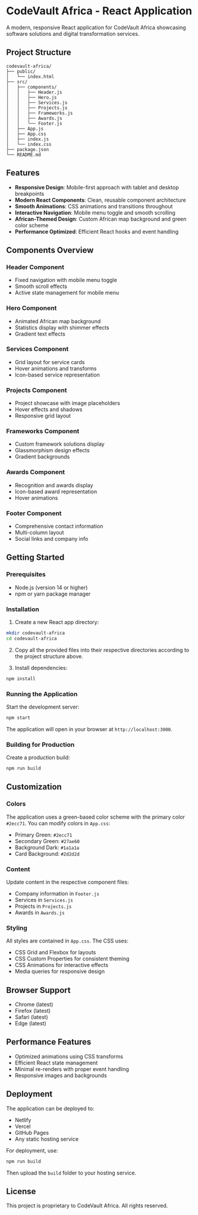 # CodeVault Africa - React Application

A modern, responsive React application for CodeVault Africa showcasing software solutions and digital transformation services.

## Project Structure

```
codevault-africa/
├── public/
│   └── index.html
├── src/
│   ├── components/
│   │   ├── Header.js
│   │   ├── Hero.js
│   │   ├── Services.js
│   │   ├── Projects.js
│   │   ├── Frameworks.js
│   │   ├── Awards.js
│   │   └── Footer.js
│   ├── App.js
│   ├── App.css
│   ├── index.js
│   └── index.css
├── package.json
└── README.md
```

## Features

- **Responsive Design**: Mobile-first approach with tablet and desktop breakpoints
- **Modern React Components**: Clean, reusable component architecture
- **Smooth Animations**: CSS animations and transitions throughout
- **Interactive Navigation**: Mobile menu toggle and smooth scrolling
- **African-Themed Design**: Custom African map background and green color scheme
- **Performance Optimized**: Efficient React hooks and event handling

## Components Overview

### Header Component
- Fixed navigation with mobile menu toggle
- Smooth scroll effects
- Active state management for mobile menu

### Hero Component
- Animated African map background
- Statistics display with shimmer effects
- Gradient text effects

### Services Component
- Grid layout for service cards
- Hover animations and transforms
- Icon-based service representation

### Projects Component
- Project showcase with image placeholders
- Hover effects and shadows
- Responsive grid layout

### Frameworks Component
- Custom framework solutions display
- Glassmorphism design effects
- Gradient backgrounds

### Awards Component
- Recognition and awards display
- Icon-based award representation
- Hover animations

### Footer Component
- Comprehensive contact information
- Multi-column layout
- Social links and company info

## Getting Started

### Prerequisites
- Node.js (version 14 or higher)
- npm or yarn package manager

### Installation

1. Create a new React app directory:
```bash
mkdir codevault-africa
cd codevault-africa
```

2. Copy all the provided files into their respective directories according to the project structure above.

3. Install dependencies:
```bash
npm install
```

### Running the Application

Start the development server:
```bash
npm start
```

The application will open in your browser at `http://localhost:3000`.

### Building for Production

Create a production build:
```bash
npm run build
```

## Customization

### Colors
The application uses a green-based color scheme with the primary color `#2ecc71`. You can modify colors in `App.css`:

- Primary Green: `#2ecc71`
- Secondary Green: `#27ae60`
- Background Dark: `#1a1a1a`
- Card Background: `#2d2d2d`

### Content
Update content in the respective component files:
- Company information in `Footer.js`
- Services in `Services.js`
- Projects in `Projects.js`
- Awards in `Awards.js`

### Styling
All styles are contained in `App.css`. The CSS uses:
- CSS Grid and Flexbox for layouts
- CSS Custom Properties for consistent theming
- CSS Animations for interactive effects
- Media queries for responsive design

## Browser Support

- Chrome (latest)
- Firefox (latest)
- Safari (latest)
- Edge (latest)

## Performance Features

- Optimized animations using CSS transforms
- Efficient React state management
- Minimal re-renders with proper event handling
- Responsive images and backgrounds

## Deployment

The application can be deployed to:
- Netlify
- Vercel
- GitHub Pages
- Any static hosting service

For deployment, use:
```bash
npm run build
```

Then upload the `build` folder to your hosting service.

## License

This project is proprietary to CodeVault Africa. All rights reserved.